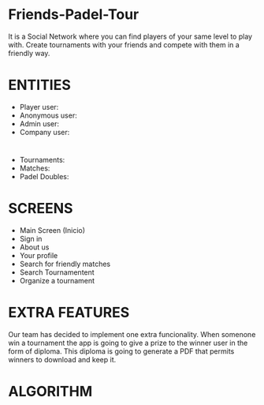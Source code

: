 # Friends-Padel-Tour
It is a Social Network where you can find players of your same level to play with. Create tournaments with your friends and compete with them in a friendly way.

# ENTITIES
- Player user:
- Anonymous user:
- Admin user:
- Company user:
#
- Tournaments:
- Matches:
- Padel Doubles:

# SCREENS
- Main Screen (Inicio)
- Sign in
- About us
- Your profile
- Search for friendly matches
- Search Tournamentent 
- Organize a tournament

# EXTRA FEATURES
Our team has decided to implement one extra funcionality. When somenone win a tournament the app is going to give a prize to the winner user in the form of diploma. This diploma is going to generate a PDF that permits winners to download and keep it. 

# ALGORITHM
